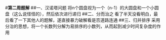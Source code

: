 #**第二周题解**
##一、汉诺塔问题
将n个圆盘视为一个（n-1）的大圆盘和一个小圆盘（这么说怪怪的），然后依次进行递归
##二、分而治之
看了半天没看明白，最后看了一下其他人的题解，遂直接暴力破解看是否道路连通
##三、归并排序
采用分治的思想，将一个长数列分解为易排序的小数列，从而起到减少时间复杂度的作用